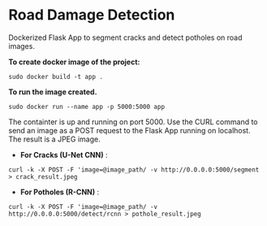 # Road Damage Detection

Dockerized Flask App to segment cracks and detect potholes on road images. 

**To create docker image of the project:**

```sudo docker build -t app .```

**To run the image created.**

```sudo docker run --name app -p 5000:5000 app```

The containter is up and running on port 5000. 
Use the CURL command to send an image as a POST request to the Flask App running on localhost. 
The result is a JPEG image. 

- **For Cracks (U-Net CNN)** : 

```curl -k -X POST -F 'image=@image_path/ -v http://0.0.0.0:5000/segment > crack_result.jpeg```

- **For Potholes (R-CNN)** : 

```curl -k -X POST -F 'image=@image_path/ -v http://0.0.0.0:5000/detect/rcnn > pothole_result.jpeg```

 
